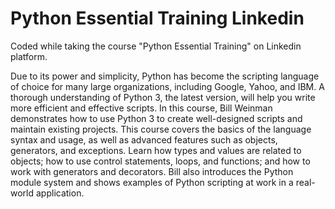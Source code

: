 # Python Essential Training Linkedin

Coded while taking the course "Python Essential Training" on Linkedin platform.

Due to its power and simplicity, Python has become the scripting language of choice for many large organizations, including Google, Yahoo, and IBM.
A thorough understanding of Python 3, the latest version, will help you write more efficient and effective scripts. 
In this course, Bill Weinman demonstrates how to use Python 3 to create well-designed scripts and maintain existing projects.
This course covers the basics of the language syntax and usage, as well as advanced features such as objects, generators, and exceptions.
Learn how types and values are related to objects; how to use control statements, loops, and functions; and how to work with generators and decorators.
Bill also introduces the Python module system and shows examples of Python scripting at work in a real-world application.

